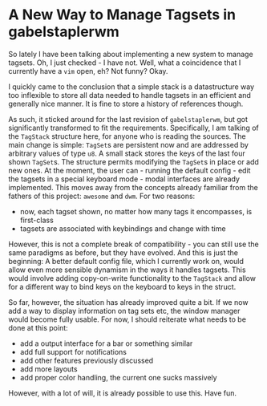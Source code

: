 # A New Way to Manage Tagsets in gabelstaplerwm
So lately I have been talking about implementing a new system to manage tagsets.
Oh, I just checked - I have not. Well, what a coincidence that I currently have
a `vim` open, eh? Not funny? Okay.

I quickly came to the conclusion that a simple stack is a datastructure way too
inflexible to store all data needed to handle tagsets in an efficient and
generally nice manner. It is fine to store a history of references though.

As such, it sticked around for the last revision of `gabelstaplerwm`, but got
significantly transformed to fit the requirements. Specifically, I am talking
of the `TagStack` structure here, for anyone who is reading the sources. The
main change is simple: `TagSet`s are persistent now and are addressed by
arbitrary values of type `u8`. A small stack stores the keys of the last four
shown `TagSet`s. The structure permits modifying the `TagSet`s in place or add
new ones. At the moment, the user can - running the default config - edit the
tagsets in a special keyboard mode - modal interfaces are already implemented.
This moves away from the concepts already familiar from the fathers of this
project: `awesome` and `dwm`. For two reasons:

* now, each tagset shown, no matter how many tags it encompasses, is first-class
* tagsets are associated with keybindings and change with time

However, this is not a complete break of compatibility - you can still use the
same paradigms as before, but they have evolved. And this is just the beginning:
A better default config file, which I currently work on, would allow even more
sensible dynamism in the ways it handles tagsets. This would involve adding
copy-on-write functionality to the `TagStack` and allow for a different way to
bind keys on the keyboard to keys in the struct.

So far, however, the situation has already improved quite a bit. If we now add
a way to display information on tag sets etc, the window manager would become
fully usable. For now, I should reiterate what needs to be done at this point:

* add a output interface for a bar or something similar
* add full support for notifications
* add other features previously discussed
* add more layouts
* add proper color handling, the current one sucks massively

However, with a lot of will, it is already possible to use this. Have fun.
